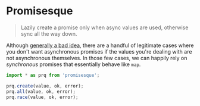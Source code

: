 # Promisesque
> Lazily create a promise only when async values are used, otherwise sync all the way down.

Although [generally a bad idea](https://medium.com/@bluepnume/intentionally-unleashing-zalgo-with-promises-ab3f63ead2fd), there are a handful of legitimate cases where you don't want asynchronous promises if the values you're dealing with are not asynchronous themselves. In those few cases, we can happily rely on *synchronous* promises that essentially behave like `map`.

```javascript
import * as prq from 'promisesque';

prq.create(value, ok, error);
prq.all(value, ok, error);
prq.race(value, ok, error);
```
